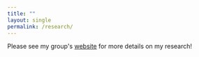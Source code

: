 ```yaml
---
title: ""
layout: single
permalink: /research/
---
```


Please see my group's [website](tran.aerospace.illinois.edu) for more details on my research!